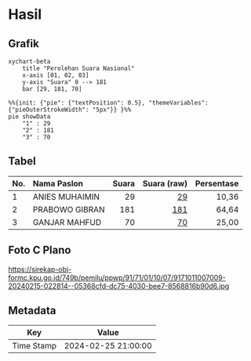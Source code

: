 # Hasil

## Grafik

```mermaid
xychart-beta
    title "Perolehan Suara Nasional"
    x-axis [01, 02, 03]
    y-axis "Suara" 0 --> 181
    bar [29, 181, 70]
```

```mermaid
%%{init: {"pie": {"textPosition": 0.5}, "themeVariables": {"pieOuterStrokeWidth": "5px"}} }%%
pie showData
    "1" : 29
    "2" : 181
    "3" : 70
```

## Tabel

| No. | Nama Paslon    | Suara | Suara (raw) | Persentase |
|:--- |:-------------- | -----:| -----------:| ----------:|
| 1   | ANIES MUHAIMIN | 29    | [29][p-1]   | 10,36      |
| 2   | PRABOWO GIBRAN | 181   | [181][p-2]  | 64,64      |
| 3   | GANJAR MAHFUD  | 70    | [70][p-3]   | 25,00      |


[p-1]: https://github.com/gigit-pemilu/pemilu-2024/blob/main/pilpres/hitung-suara/sub/91-papua/sub/71-kota-jayapura/sub/01-jayapura-utara/sub/1007-angkasapura/sub/009-tps/sub/paslon-1.txt
[p-2]: https://github.com/gigit-pemilu/pemilu-2024/blob/main/pilpres/hitung-suara/sub/91-papua/sub/71-kota-jayapura/sub/01-jayapura-utara/sub/1007-angkasapura/sub/009-tps/sub/paslon-2.txt
[p-3]: https://github.com/gigit-pemilu/pemilu-2024/blob/main/pilpres/hitung-suara/sub/91-papua/sub/71-kota-jayapura/sub/01-jayapura-utara/sub/1007-angkasapura/sub/009-tps/sub/paslon-3.txt

## Foto C Plano

https://sirekap-obj-formc.kpu.go.id/749b/pemilu/ppwp/91/71/01/10/07/9171011007009-20240215-022814--05368cfd-dc75-4030-bee7-8568816b90d6.jpg


## Metadata

| Key        | Value               |
| ---------- | ------------------- |
| Time Stamp | 2024-02-25 21:00:00 |



